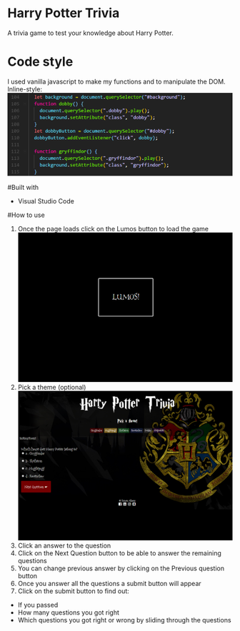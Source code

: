 # Harry Potter Trivia

A trivia game to test your knowledge about Harry Potter.

# Code style

I used vanilla javascript to make my functions and to manipulate the DOM.
Inline-style:
![javascript screenshot](/img/vanillaJS.PNG)

#Built with

- Visual Studio Code

#How to use

1.  Once the page loads click on the Lumos button to load the game
    ![lumos screenshot](/img/lumosImage.PNG)
2.  Pick a theme (optional)
    ![theme screenshot](/img/themeImage.PNG)
3.  Click an answer to the question
4.  Click on the Next Question button to be able to answer the remaining questions
5.  You can change previous answer by clicking on the Previous question button
6.  Once you answer all the questions a submit button will appear
7.  Click on the submit button to find out:

- If you passed
- How many questions you got right
- Which questions you got right or wrong by sliding through the questions
